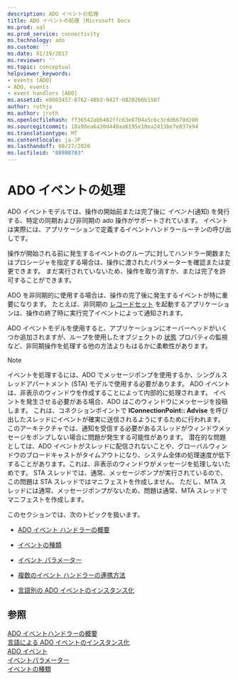 ```yaml
---
description: ADO イベントの処理
title: ADO イベントの処理 |Microsoft Docs
ms.prod: sql
ms.prod_service: connectivity
ms.technology: ado
ms.custom: ''
ms.date: 01/19/2017
ms.reviewer: ''
ms.topic: conceptual
helpviewer_keywords:
- events [ADO]
- ADO, events
- event handlers [ADO]
ms.assetid: e9003457-0762-48b3-942f-0820266b158f
author: rothja
ms.author: jroth
ms.openlocfilehash: ff36542abb462ffc63e8704a5c6c3cdd6670d280
ms.sourcegitcommit: 18a98ea6a30d448aa6195e10ea2413be7e837e94
ms.translationtype: MT
ms.contentlocale: ja-JP
ms.lasthandoff: 08/27/2020
ms.locfileid: "88980703"
---
```

# <a name="handling-ado-events"></a>ADO イベントの処理
ADO イベントモデルでは、操作の開始前または完了後に *イベント*(通知) を発行する、特定の同期および非同期の ado 操作がサポートされています。 イベントは実際には、アプリケーションで定義するイベントハンドラールーチンの呼び出しです。  
  
 操作が開始される前に発生するイベントのグループに対してハンドラー関数またはプロシージャを指定する場合は、操作に渡されたパラメーターを確認または変更できます。 まだ実行されていないため、操作を取り消すか、または完了を許可することができます。  
  
 ADO を非同期的に使用する場合は、操作の完了後に発生するイベントが特に重要になります。 たとえば、非同期の [レコードセット](../../reference/ado-api/open-method-ado-recordset.md) を起動するアプリケーションは、操作の終了時に実行完了イベントによって通知されます。  
  
 ADO イベントモデルを使用すると、アプリケーションにオーバーヘッドがいくつか追加されますが、ループを使用したオブジェクトの [状態](../../reference/ado-api/state-property-ado.md) プロパティの監視など、非同期操作を処理する他の方法よりもはるかに柔軟性があります。  
  
> [!NOTE]
>  イベントを処理するには、ADO でメッセージポンプを使用するか、シングルスレッドアパートメント (STA) モデルで使用する必要があります。 ADO イベントは、非表示のウィンドウを作成することによって内部的に処理されます。 イベントを発生させる必要がある場合、ADO はこのウィンドウにメッセージを投稿します。 これは、コネクションポイントで **IConnectionPoint:: Advise** を呼び出したスレッドにイベントが確実に送信されるようにするために行われます。 このアーキテクチャでは、通知を受信する必要があるスレッドがウィンドウメッセージをポンプしない場合に問題が発生する可能性があります。 潜在的な問題としては、ADO イベントがスレッドに配信されないことや、グローバルウィンドウのブロードキャストがタイムアウトになり、システム全体の処理速度が低下することがあります。これは、非表示のウィンドウがメッセージを処理しないためです。 STA スレッドでは、通常、メッセージポンプが実行されているので、この問題は STA スレッドではマニフェストを作成しません。 ただし、MTA スレッドには通常、メッセージポンプがないため、問題は通常、MTA スレッドでマニフェストを作成します。  
  
 このセクションでは、次のトピックを扱います。  
  
-   [ADO イベント ハンドラーの概要](./ado-event-handler-summary.md)  
  
-   [イベントの種類](./types-of-events.md)  
  
-   [イベント パラメーター](./event-parameters.md)  
  
-   [複数のイベント ハンドラーの連携方法](./how-event-handlers-work-together.md)  
  
-   [言語別の ADO イベントのインスタンス化](./ado-event-instantiation-by-language.md)  
  
## <a name="see-also"></a>参照  
 [ADO イベントハンドラーの概要](./ado-event-handler-summary.md)   
 [言語による ADO イベントのインスタンス化](./ado-event-instantiation-by-language.md)   
 [ADO イベント](../../reference/ado-api/ado-events.md)   
 [イベントパラメーター](./event-parameters.md)   
 [イベントの種類](./types-of-events.md)